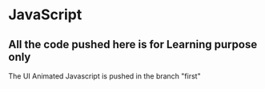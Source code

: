 # JavaScript
## All the code pushed here is for Learning purpose only
The UI Animated Javascript is pushed in the  branch "first"
